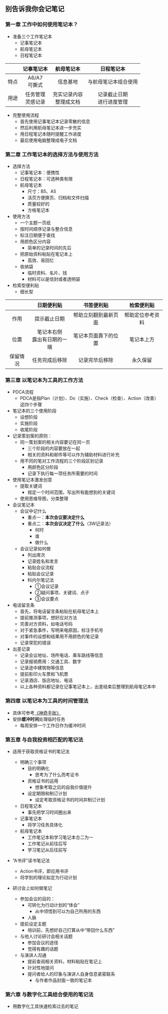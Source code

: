 ## 别告诉我你会记笔记

### 第一章  工作中如何使用笔记本？

* 准备三个工作笔记本  
    * 记事笔记本
    * 航母笔记本
    * 日程笔记本

|  | **记事笔记本** | **航母笔记本** | **日程笔记本** |
| :-: | :-: | :-: | :-: | 
| 特点 | A6/A7<br>可撕式 | 信息基地 | 与航母笔记本组合使用 | 
| 用途 | 任务管理<br>灵感记录 | 充实记录内容<br>整理成文档 | 记录截止日期<br>进行进度管理 | 

* 完整使用流程
   * 首先使用记事笔记本记录零散的信息
   * 然后利用航母笔记本进一步充实
   * 用日程笔记本随时提醒工作进度
   * 最后使用电脑整理成电子文档

### 第二章  工作笔记本的选择方法与使用方法

* 选择方法
   * 记事笔记本：便携性
   * 日程笔记本：可选种类有限
   * 航母笔记本
      * 尺寸：B5、A5
      * 活页方便换页、归档和文件扫描
      * 质量较好的
      * 方格笔记本
* 使用方法
   * 一个主题一页纸
   * 按时间顺序记录与整合信息
   * 标注日期便于查找
   * 用颜色区分内容
      * 简单的记录时间的先后
   * 把原始资料粘贴在笔记本上
      * 高效、易回忆
   * 收纳袋
      * 临时资料、名片、钱
      * 材料可以是信封或者透明袋
* 检索型便利贴
   * 细长型

|  | **日期便利贴** | **书签便利贴** | **检索便利贴** |
| :-: | :-: | :-: | :-: | 
| 作用 | 提示截止日期 | 帮助立刻翻到最新页面 | 帮助定位参考资料 | 
| 位置 | 笔记本右侧<br>露出有日期的一端 | 笔记本页面靠下的位置 | 笔记本上方 | 
| 保留情况 | 任务完成后移除 | 记录完毕后移除 | 永久保留 | 

### 第三章  以笔记本为工具的工作方法

* PDCA流程
   * PDCA是指Plan（计划）、Do（实施）、Check（检查）、Action（改善）这四个步骤
* 笔记本的三个使用阶段
   * 设想阶段
   * 实施阶段
   * 收尾阶段
* 记录策划案的原则：
   * 同一策划案的相关内容要记在同一页
      * 三个阶段的内容要放在一起
      * 相关的资料和邮件等可以作为辅助材料进行补充
   * 用不同的笔对工作流程的三个阶段区别记录
      * 用颜色区分阶段
      * 记录下执行每一项任务所需要的时间
* 使用笔记本激发创意   
   * 提取关键词
      * 规定一个时间范围，写出所有能想到的关键词
   * 使用思维导图，分类整理
* 会议笔记本
   * 会议中记什么
      * 重点一：**本次会议要决定什么**
      * 重点二：**本次会议决定了什么**（3W记录法）
         * 何时
         * 谁
         * 做什么
   * 会议记录如何做
      * 列出席次
      * 记录姓名和发言
      * 粘贴会议流程
      * 粘贴会议记录
      * 科内尔笔记法
         * ①会议记录
         * ②疑问事项、关键词、点子
         * ③会议要点
* 电话留言条
   * 首先，将电话留言条粘贴在航母笔记本上
   * 提前推测事项，想好应对方法
   * 完善对方资料，如电话号码
   * 对于紧急事件，写明来电原因，标注手机号
   * 对事件的设想和结果用不用颜色的笔记录
   * 记录常犯的错误
* 出差记录
   * 记录会议地址、场所电话、乘车路线等信息
   * 记录报销费用：交通工具、数字
   * 记录途中建筑物等信息
   * 提前影印火车票和飞机票
   * 记录酒店、饭店地址、电话
   * 以上各种资料都记录在记事笔记本上，出差结束后整理到航母笔记本中

### 第四章  以笔记本为工具的时间管理法

* 具体可参考[《神奇手账》](./《神奇手账》.md)
* 安排**缓冲时间**处理临时任务
   * 每周安排一个工作日作为缓冲时间

### 第五章  与自我投资相匹配的笔记法

* 适用于获取资格证书的笔记法
   * 明确三个事项
      * 目的明确化
         * 思考为了什么而考证书
      * 资格证书的运用
         * 想象考取之后的自我价值提升
      * 设定期限和制订计划
         * 设定考取资格证书的时间并制订计划
   * 日程笔记本
      * 事先把学习时间圈出来
   * 记事笔记本
      * 将学习任务具体化
   * 航母笔记本
      * 工作笔记本和学习笔记本合二为一
      * 工作笔记从前往后写
      * 学习笔记从后往前写

* “A书评”读书笔记法
   * Action书评，即应用书评
   * 将学到的理论拟定为行动计划

* 研讨会上如何做笔记
   * 参加会议的目的：
      * 可转化为行动计划的“体会”
         * 从中领悟到可以为自己所用的东西
      * 人脉
   * 提前设定主题
      * 培训前，先想好自己打算从中“带回什么东西”
   * 与他人讨论研讨会相关话题
      * 参加会议的途径
      * 觉得有趣的话题
   * 与演讲人沟通
      * 提前查阅相关资料，材料粘贴在笔记上
      * 针对性地提问
      * 提问者给人的印象与演讲人自身信息紧密联系
         * 与作者作品封面一致的笔记本

### 第六章  与数字化工具结合使用的笔记法

* 用数字化工具快速检索过去的笔记














